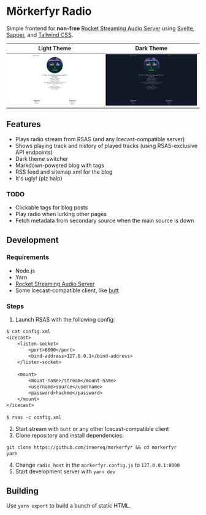 # Mörkerfyr Radio

Simple frontend for **non-free** [Rocket Streaming Audio Server](https://rocketbroadcaster.com/streaming-audio-server/)
using [Svelte](https://svelte.dev/), [Sapper](https://sapper.svelte.dev/),
and [Tailwind CSS](https://tailwindcss.com/).


| Light Theme                              | Dark Theme                              |
|------------------------------------------|-----------------------------------------|
| ![](.github/images/screenshot_light.png) | ![](.github/images/screenshot_dark.png) |

## Features

- Plays radio stream from RSAS (and any Icecast-compatible server)
- Shows playing track and history of played tracks (using RSAS-exclusive API endpoints)
- Dark theme switcher
- Markdown-powered blog with tags
- RSS feed and sitemap.xml for the blog
- It's ugly! (plz halp)

### TODO

- Clickable tags for blog posts
- Play radio when lurking other pages
- Fetch metadata from secondary source when the main source is down

## Development

### Requirements

- Node.js
- Yarn
- [Rocket Streaming Audio Server](https://rocketbroadcaster.com/streaming-audio-server/)
- Some Icecast-compatible client, like [butt](http://danielnoethen.de/butt/)

### Steps

1. Launch RSAS with the following config:
```
$ cat config.xml
<icecast>
    <listen-socket>
        <port>8000</port>
        <bind-address>127.0.0.1</bind-address>
    </listen-socket>

    <mount>
        <mount-name>/stream</mount-name>
        <username>source</username>
        <password>hackme</password>
    </mount>
</icecast>

$ rsas -c config.xml
```
2. Start stream with `butt` or any other Icecast-compatible client
3. Clone repository and install dependencies:
```
git clone https://github.com/innereq/morkerfyr && cd morkerfyr
yarn
```
4. Change `radio_host` in the `morkerfyr.config.js` to `127.0.0.1:8000`
5. Start development server with `yarn dev`

## Building

Use `yarn export` to build a bunch of static HTML.